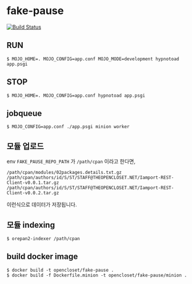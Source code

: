 # fake-pause #

[![Build Status](https://travis-ci.org/opencloset/fake-pause.svg?branch=v0.1.1)](https://travis-ci.org/opencloset/fake-pause)

RUN
----

    $ MOJO_HOME=. MOJO_CONFIG=app.conf MOJO_MODE=development hypnotoad app.psgi

STOP
-----

    $ MOJO_HOME=. MOJO_CONFIG=app.conf hypnotoad app.psgi

## jobqueue ##

    $ MOJO_CONFIG=app.conf ./app.psgi minion worker

## 모듈 업로드 ##

env `FAKE_PAUSE_REPO_PATH` 가 `/path/cpan` 이라고 한다면,

```
/path/cpan/modules/02packages.details.txt.gz
/path/cpan/authors/id/S/ST/STAFF@THEOPENCLOSET.NET/Iamport-REST-Client-v0.0.1.tar.gz
/path/cpan/authors/id/S/ST/STAFF@THEOPENCLOSET.NET/Iamport-REST-Client-v0.0.2.tar.gz
```

이런식으로 데이터가 저장됩니다.

## 모듈 indexing ##

    $ orepan2-indexer /path/cpan

## build docker image ##

    $ docker build -t opencloset/fake-pause .
    $ docker build -f Dockerfile.minion -t opencloset/fake-pause/minion .

